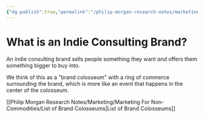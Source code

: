 ```yaml
---
{"dg-publish":true,"permalink":"/philip-morgan-research-notes/marketing/marketing-for-non-commodities/what-is-an-indie-consulting-brand/"}
---
```


# What is an Indie Consulting Brand?

An indie consulting brand sells people something they want *and* offers them something bigger to buy into.

We think of this as a "brand colosseum" with a ring of commerce surrounding the brand, which is more like an event that happens in the center of the colosseum.

[[Philip Morgan Research Notes/Marketing/Marketing For Non-Commodities/List of Brand Colosseums|List of Brand Colosseums]]